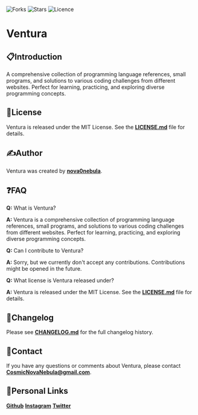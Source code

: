 ![Forks](https://img.shields.io/github/forks/nova0nebula/Ventura)
![Stars](https://img.shields.io/github/stars/nova0nebula/Ventura)
![Licence](https://badgen.net/static/license/MIT/blue)


# Ventura

## 📋**Introduction**

A comprehensive collection of programming language references, small programs, and solutions to various coding challenges from different websites. Perfect for learning, practicing, and exploring diverse programming concepts.

## 📄**License**

Ventura is released under the MIT License. See the **[LICENSE.md](https://github.com/nova0nebula/Ventura/blob/main/Docs/LICENSE.md)** file for details.

## ✍️**Author**

Ventura was created by **[nova0nebula](https://github.com/nova0nebula)**.

## ❓**FAQ**

**Q:** What is Ventura?

**A:** Ventura is a comprehensive collection of programming language references, small programs, and solutions to various coding challenges from different websites. Perfect for learning, practicing, and exploring diverse programming concepts.

**Q:** Can I contribute to Ventura?

**A:** Sorry, but we currently don't accept any contributions. Contributions might be opened in the future.

**Q:** What license is Ventura released under?

**A:** Ventura is released under the MIT License. See the **[LICENSE.md](https://github.com/nova0nebula/Ventura/blob/main/Docs/LICENSE.md)** file for details.

## 📝**Changelog**

Please see **[CHANGELOG.md](https://github.com/nova0nebula/Ventura/blob/main/Docs/CHANGELOG.md)** for the full changelog history.

## 📧**Contact**

If you have any questions or comments about Ventura, please contact **[CosmicNovaNebula@gmail.com](CosmicNovaNebula@gmail.com)**.

## 🔗**Personal Links**

**[Github](https://github.com/nova0nebula)**
**[Instagram](https://www.instagram.com/cosmicnovanebula?igsh=MTlueDByeHVzMm1vNg==)**
**[Twitter](https://x.com/Nova0Nebula?t=QeXHbNgnhaq3QMPCncvrUA&s=09)**
